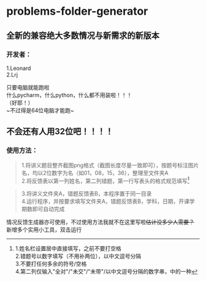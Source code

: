 # problems-folder-generator

全新的兼容绝大多数情况与新需求的新版本
-----------------------------------
 
### 开发者：
1.Leonard        
2.Lrj  

只要电脑就能跑啦  
什么pycharm，什么python，什么都不用装啦！！！  
（好耶！）  
~不过得是64位电脑才能跑~
## 不会还有人用32位吧！！！！


### 使用方法：  
> 1.将讲义题目整齐截图png格式（截图长度尽量一致即可），按题号标注图片名，均以2位数字为名（如01，08，15，36），整理至文件夹A  
> 2.将反馈表以第一列姓名，第二列错题，第一行写表头的格式规范填写[^规范]
[^规范]:1.姓名栏设置居中直接填写，之前不要打空格  
2.错题号以数字填写（不用补两位），以中文逗号分隔  
3.不要打任何多余的符号/空格  
4.第二列仅输入"全对"/"未交"/"未带"/以中文逗号分隔的数字串，中的一种  
> 3.将讲义文件夹A，错题反馈表B，本程序置于同一目录  
> 4.运行程序，并按要求填写文件夹A，错题反馈表B，学科，日期，开课学期数即可自动完成  



情况反馈生成器亦可使用，不过使用方法我就不在这里写啦~~估计没多少人需要？~~
新增多个实用小工具，双击运行
